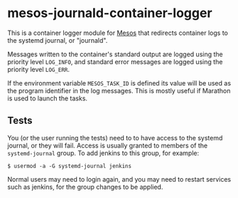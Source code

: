 # mesos-journald-container-logger

This is a container logger module for [Mesos](http://mesos.apache.org/)
that redirects container logs to the systemd journal, or "journald".

Messages written to the container's standard output are logged using the
priority level `LOG_INFO`, and standard error messages are logged using
the priority level `LOG_ERR`.

If the environment variable `MESOS_TASK_ID` is defined its value will be
used as the program identifier in the log messages. This is mostly useful
if Marathon is used to launch the tasks.

## Tests

You (or the user running the tests) need to to have access to the systemd
journal, or they will fail. Access is usually granted to members of the
`systemd-journal` group. To add jenkins to this group, for example:

    $ usermod -a -G systemd-journal jenkins

Normal users may need to login again, and you may need to restart services
such as jenkins, for the group changes to be applied.

